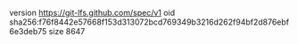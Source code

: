 version https://git-lfs.github.com/spec/v1
oid sha256:f76f8442e57668f153d313072bcd769349b3216d262f94bf2d876ebf6e3deb75
size 8647

